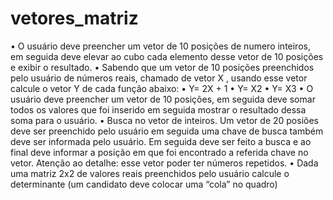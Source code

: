 # vetores_matriz

•	O usuário deve preencher um vetor de 10 posições de numero inteiros, em seguida deve elevar ao cubo cada elemento desse  vetor de 10 posições e exibir o resultado.
•	Sabendo que um vetor de 10 posições preenchidos pelo usuário de números reais, chamado de vetor X , usando esse vetor calcule o vetor Y de cada função abaixo:
•	Y= 2X + 1
•	Y= X2
•	Y= X3
•	O usuário deve preencher um vetor de 10 posições, em seguida deve somar todos os valores que foi inserido em seguida mostrar o resultado dessa soma para o usuário.
•	Busca no vetor de inteiros. Um vetor de 20 posiões deve ser preenchido pelo usuário em seguida uma chave de busca também deve ser informada pelo usuário. Em seguida deve ser feito a busca e ao final deve informar a posição em que foi encontrado a referida chave no vetor. Atenção ao detalhe: esse vetor poder ter números repetidos. 
•	Dada uma matriz 2x2 de valores reais preenchidos pelo usuário calcule o determinante (um candidato deve colocar uma “cola” no quadro)

